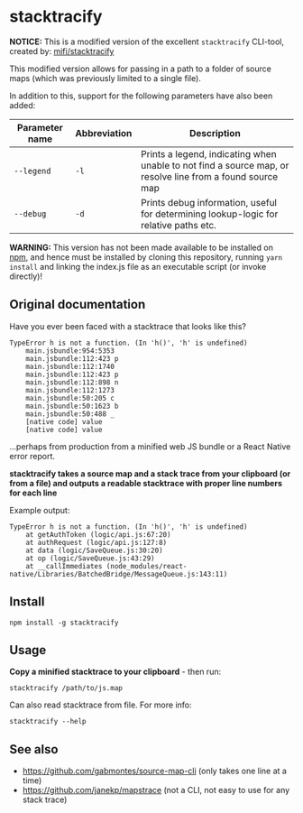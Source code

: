 # stacktracify

**NOTICE:** This is a modified version of the excellent `stacktracify` CLI-tool, created by: [mifi/stacktracify](https://github.com/mifi/stacktracify)

This modified version allows for passing in a path to a folder of source maps (which was previously limited to a single file). 

In addition to this, support for the following parameters have also been added: 

| Parameter name | Abbreviation | Description                                                                                               |
|----------------|--------------|-----------------------------------------------------------------------------------------------------------|
| `--legend`     | `-l`         | Prints a legend, indicating when unable to not find a source map, or resolve line from a found source map |
| `--debug`      | `-d`         | Prints debug information, useful for determining lookup-logic for relative paths etc.                     |

**WARNING:** This version has not been made available to be installed on [npm](https://www.npmjs.com/), and hence must be installed
by cloning this repository, running `yarn install` and linking the index.js file as an executable script (or invoke directly)!

## Original documentation

Have you ever been faced with a stacktrace that looks like this?

```
TypeError h is not a function. (In 'h()', 'h' is undefined) 
    main.jsbundle:954:5353 
    main.jsbundle:112:423 p
    main.jsbundle:112:1740 
    main.jsbundle:112:423 p
    main.jsbundle:112:898 n
    main.jsbundle:112:1273 
    main.jsbundle:50:205 c
    main.jsbundle:50:1623 b
    main.jsbundle:50:488 _
    [native code] value
    [native code] value
```

...perhaps from production from a minified web JS bundle or a React Native error report.

**stacktracify takes a source map and a stack trace from your clipboard (or from a file) and outputs a readable stacktrace with proper line numbers for each line**

Example output:
```
TypeError h is not a function. (In 'h()', 'h' is undefined) 
    at getAuthToken (logic/api.js:67:20)
    at authRequest (logic/api.js:127:8)
    at data (logic/SaveQueue.js:30:20)
    at op (logic/SaveQueue.js:43:29)
    at __callImmediates (node_modules/react-native/Libraries/BatchedBridge/MessageQueue.js:143:11)
```

## Install

```
npm install -g stacktracify
```

## Usage

**Copy a minified stacktrace to your clipboard** - then run:

```
stacktracify /path/to/js.map
```

Can also read stacktrace from file. For more info:
```
stacktracify --help
```

## See also

- https://github.com/gabmontes/source-map-cli (only takes one line at a time)
- https://github.com/janekp/mapstrace (not a CLI, not easy to use for any stack trace)
